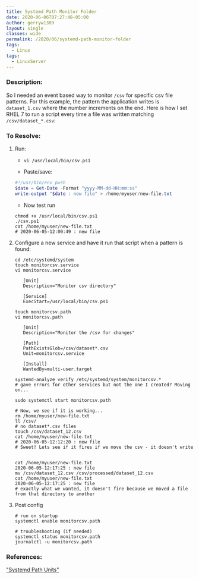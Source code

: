 ```yaml
---
title: Systemd Path Monitor Folder
date: 2020-06-06T07:27:48-05:00
author: gerryw1389
layout: single
classes: wide
permalink: /2020/06/systemd-path-monitor-folder
tags:
  - Linux
tags:
  - LinuxServer
---
```

<!--more-->

### Description:

So I needed an event based way to monitor `/csv` for specific csv file patterns. For this example, the pattern the application writes is `dataset_1.csv` where the number increments on the end. Here is how I set RHEL 7 to run a script every time a file was written matching `/csv/dataset_*.csv`:

### To Resolve:

1. Run:

   - `vi /usr/local/bin/csv.ps1`

   - Paste/save:

   ```powershell
   #!/usr/bin/env pwsh
   $date = Get-Date -Format "yyyy-MM-dd-HH:mm:ss"
   write-output "$date : new file" > /home/myuser/new-file.txt
   ```

   - Now test run

   ```shell
   chmod +x /usr/local/bin/csv.ps1
   ./csv.ps1
   cat /home/myuser/new-file.txt
   # 2020-06-05-12:00:49 : new file
   ```

2. Configure a new service and have it run that script when a pattern is found:

   ```shell
   cd /etc/systemd/system
   touch monitorcsv.service
   vi monitorcsv.service

      [Unit]
      Description="Monitor csv directory"

      [Service]
      ExecStart=/usr/local/bin/csv.ps1

   touch monitorcsv.path
   vi monitorcsv.path

      [Unit]
      Description="Monitor the /csv for changes"

      [Path]
      PathExistsGlob=/csv/dataset*.csv
      Unit=monitorcsv.service

      [Install]
      WantedBy=multi-user.target

   systemd-analyze verify /etc/systemd/system/monitorcsv.*
   # gave errors for other services but not the one I created? Moving on...

   sudo systemctl start monitorcsv.path
   
   # Now, we see if it is working...
   rm /home/myuser/new-file.txt
   ll /csv/
   # no dataset*.csv files
   touch /csv/dataset_12.csv
   cat /home/myuser/new-file.txt
   # 2020-06-05-12:12:20 : new file
   # Sweet! Lets see if it fires if we move the csv - it doesn't write


   cat /home/myuser/new-file.txt
   2020-06-05-12:17:25 : new file
   mv /csv/dataset_12.csv /csv/processed/dataset_12.csv
   cat /home/myuser/new-file.txt
   2020-06-05-12:17:25 : new file
   # exactly what we wanted, it doesn't fire because we moved a file from that directory to another
   ```

3. Post config

   ```shell
   # run on startup
   systemctl enable monitorcsv.path

   # troubleshooting (if needed)
   systemctl status monitorcsv.path
   journalctl -u monitorcsv.path
   ```

### References:

["Systemd Path Units"](https://www.putorius.net/systemd-path-units.html)
